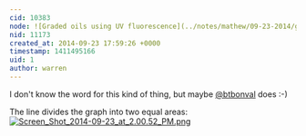 ```yaml
---
cid: 10383
node: ![Graded oils using UV fluorescence](../notes/mathew/09-23-2014/graded-oils-using-uv-fluorescence)
nid: 11173
created_at: 2014-09-23 17:59:26 +0000
timestamp: 1411495166
uid: 1
author: warren
---
```


I don't know the word for this kind of thing, but maybe [@btbonval](/profile/btbonval) does :-)

The line divides the graph into two equal areas: 
[![Screen_Shot_2014-09-23_at_2.00.52_PM.png](https://i.publiclab.org/system/images/photos/000/006/984/medium/Screen_Shot_2014-09-23_at_2.00.52_PM.png)](https://i.publiclab.org/system/images/photos/000/006/984/original/Screen_Shot_2014-09-23_at_2.00.52_PM.png)

